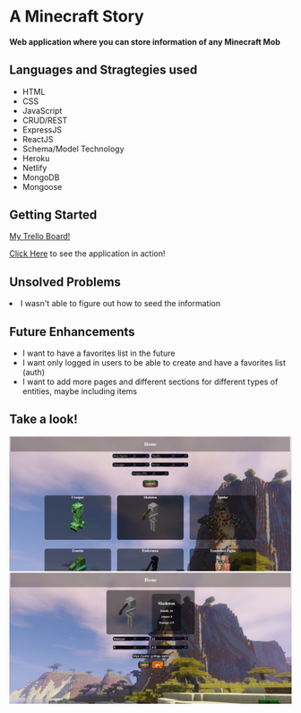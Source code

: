 <h1>A Minecraft Story</h1>
<h4>Web application where you can store information of any Minecraft Mob<h4>

<h2>Languages and Stragtegies used</h2>
<ul>
<li>HTML</li>
<li>CSS</li>
<li>JavaScript</li>
<li>CRUD/REST</li>
<li>ExpressJS</li>
<li>ReactJS</li>
<li>Schema/Model Technology</li>
<li>Heroku</li>
<li>Netlify</li> 
<li>MongoDB</li>
<li>Mongoose</li>
</ul>

<h2>Getting Started</h2>

[My Trello Board!](https://trello.com/b/2M1HIiR0/project-3-plans)
  
[Click Here](https://project3backendapp.herokuapp.com/mobs/)  to see the application in action! 

<h2>Unsolved Problems</h2>
<li> I wasn't able to figure out how to seed the information</li>  
  
<h2>Future Enhancements</h2>

<ul>
<li> I want to have a favorites list in the future</li>
<li> I want only logged in users to be able to create and have a favorites list (auth) </li>
<li> I want to add more pages and different sections for different types of entities, maybe including items</li>
</ul>
  
<h2>Take a look!</h2>


![Screenshot!](Screenshot1.PNG)
![Screenshot!](Screenshot2.PNG)
  



